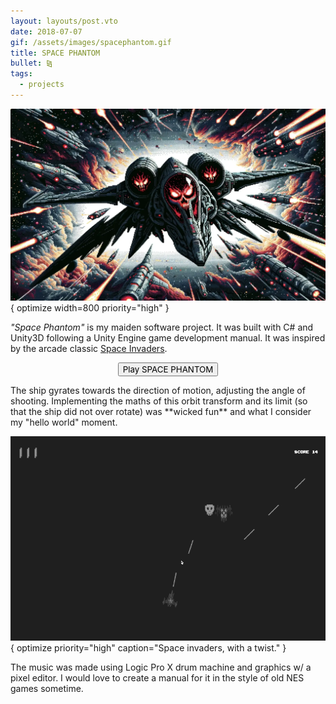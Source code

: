 ```yaml
---
layout: layouts/post.vto
date: 2018-07-07
gif: /assets/images/spacephantom.gif
title: SPACE PHANTOM
bullet: ⧎
tags:
  - projects
---
```


![An alien spaceship shooting at another dark ship in space](/assets/images/space-phantom.webp){ optimize width=800 priority="high" }

_"Space Phantom"_ is my maiden software project. It was built with C# and Unity3D following a Unity Engine game development manual. It was inspired by the arcade classic [Space Invaders](https://en.wikipedia.org/wiki/Space_Invaders).

<script>
addEventListener("DOMContentLoaded", () => {
  const isMobile = /iPhone|iPad|iPod|Android/i.test(navigator.userAgent);
  if(isMobile) document.getElementById("game-link").innerHTML = '<em style="font-family: var(--font-family-title)">This game is not available on mobile devices.</em>'
})
</script>

<p id="game-link">
    <a href="game" style="display:table;margin:auto">
        <button style="font-family: var(--font-family-title) !important;">
            Play SPACE PHANTOM
        </button>
    </a>
</p>
The ship gyrates towards the direction of motion, adjusting the angle of shooting. Implementing the maths of this orbit transform and its limit (so that the ship did not over rotate) was **wicked fun** and what I consider my "hello world" moment.

![A screengrab of the game Space Phantom, depicting an alien ship destroying enemies in the shape of red skulls with laser beams.](/assets/images/spacephantom.gif){ optimize priority="high" caption="Space invaders, with a twist." }

The music was made using Logic Pro X drum machine and graphics w/ a pixel editor. I would love to create a manual for it in the style of old NES games sometime.
